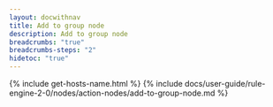 ```yaml
---
layout: docwithnav
title: Add to group node
description: Add to group node 
breadcrumbs: "true"
breadcrumbs-steps: "2"
hidetoc: "true"
---
```


{% include get-hosts-name.html %}
{% include docs/user-guide/rule-engine-2-0/nodes/action-nodes/add-to-group-node.md %}
